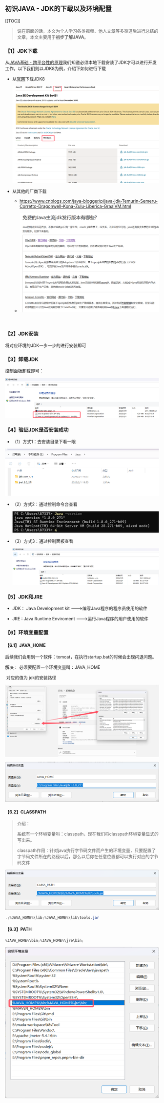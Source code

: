## 初识JAVA - JDK的下载以及环境配置

[[TOC]]

> 说在前面的话，本文为个人学习各类视频、他人文章等多渠道后进行总结的文章，本文主要用于<b>初步了解JAVA</b>。

### 【1】JDK下载

从[JAVA基础 - 跨平台性的原理](basic_004.html)我们知道必须本地下载安装了JDK才可以进行开发工作，以下我们则以JDK8为例，介绍下如何进行下载

- 从[官网](https://www.oracle.com/java/technologies/downloads/?er=221886#java8-windows)下载JDK8

  ![image-20241028215433719](../../../.vuepress/public/images/image-20241028215433719.png)

- 从其他的厂商下载

  - https://www.cnblogs.com/java-blogger/p/java-jdk-Temurin-Semeru-Corretto-Dragonwell-Kona-Zulu-Liberica-GraalVM.html

  - ![image-20241028215521222](../../../.vuepress/public/images/image-20241028215521222.png)

    ​	

### 【2】JDK安装

将对应环境的JDK一步一步的进行安装即可

### 【3】卸载JDK

控制面板卸载即可：

![image-20241028220026248](../../../.vuepress/public/images/image-20241028220026248.png)

### 【4】验证JDK是否安装成功

- （1）方式1：去安装目录下看一眼

![image-20241028220109933](../../../.vuepress/public/images/image-20241028220109933.png)

- （2）方式2：通过控制命令台查看

  ![image-20241028220144781](../../../.vuepress/public/images/image-20241028220144781.png)

- （3）方式3：通过控制面板查看

  ![image-20241028220951935](../../../.vuepress/public/images/image-20241028220951935.png)

### 【5】JDK和JRE

- JDK： Java Development kit   ———>编写Java程序的程序员使用的软件

- JRE : Java Runtime Enviroment  ———>运行Java程序的用户使用的软件

### 【6】环境变量配置

#### 【6.1】JAVA_HOME

后续我们会用到一个软件：tomcat，在执行startup.bat的时候会出现闪退问题。

解决：
					必须要配置一个环境变量叫：JAVA_HOME 

​		    对应的值为 jdk的安装路径

![image-20241028223313277](../../../.vuepress/public/images/image-20241028223313277.png)

![image-20241028223324983](../../../.vuepress/public/images/image-20241028223324983.png)



#### 【6.2】CLASSPATH

> 介绍：
>
> 系统有一个环境变量叫：classpath，现在我们将classpath环境变量显式的写出来。
>
> classpath作用：针对java执行字节码文件而产生的环境变量，只要配置了字节码文件所在的路径以后，那么以后你在任意位置都可以执行对应的字节码文件

![image-20241028223716022](../../../.vuepress/public/images/image-20241028223716022.png)

``` java
.;%JAVA_HOME%\lib;%JAVA_HOME%\lib\tools.jar
```

#### 【6.3】PATH

``` java
%JAVA_HOME%\bin;%JAVA_HOME%\jre\bin;
```

![image-20241028223938062](../../../.vuepress/public/images/image-20241028223938062.png)